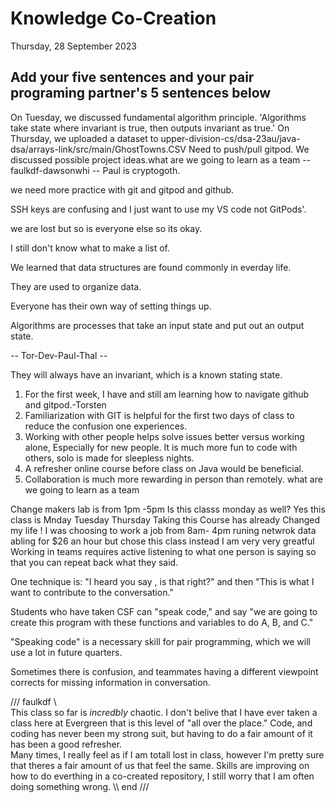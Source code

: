 # Knowledge Co-Creation
Thursday, 28 September 2023

## Add your five sentences and your pair programing partner's 5 sentences below

On Tuesday, we discussed fundamental algorithm principle.
'Algorithms take state where invariant is true, then outputs invariant as true.'
On Thursday, we uploaded a dataset to upper-division-cs/dsa-23au/java-dsa/arrays-link/src/main/GhostTowns.CSV
Need to push/pull gitpod.
We discussed possible project ideas.what are we going to learn as a team
-- faulkdf-dawsonwhi --
Paul is cryptogoth.

we need more practice with git and gitpod and github.

SSH keys are confusing and I just want to use my VS code not GitPods'.

we are lost but so is everyone else so its okay.

I still don't know what to make a list of.

We learned that data structures are found commonly in everday life.

They are used to organize data.

Everyone has their own way of setting things up.

Algorithms are processes that take an input state and put out an output state.

-- Tor-Dev-Paul-Thal --

They will always have an invariant, which is a known stating state.
1. For the first week, I have and still am learning how to navigate github and gitpod.-Torsten
2. Familiarization with GIT is helpful for the first two days of class to reduce the confusion one experiences.
3. Working with other people helps solve issues better versus working alone, Especially for new people. It is much more fun to code with others, solo is made for sleepless nights.
4. A refresher online course before class on Java would be beneficial.
5. Collaboration is much more rewarding in person than remotely.
what are we going to learn as a team

Change makers lab is from 1pm -5pm 
Is this classs monday as well? Yes this class is Mnday Tuesday Thursday
Taking this Course has already Changed my life !
I was choosing to work a job from 8am- 4pm runing netwrok data abling for $26 an hour but chose this class instead I am very very greatful
Working in teams requires active listening to what one person is saying so that you can repeat back what they said.

One technique is: "I heard you say <blah>, is that right?" and then "This is what I want to contribute to the conversation."

Students who have taken CSF can "speak code," and say "we are going to create this program with these functions and variables to do A, B, and C."

"Speaking code" is a necessary skill for pair programming, which we will use a lot in future quarters.

Sometimes there is confusion, and teammates having a different viewpoint corrects for missing information in conversation.


/// faulkdf \\\
This class so far is *incredbly* chaotic. I don't belive that I have ever taken a class here at Evergreen that is this level of "all over the place."
Code, and coding has never been my strong suit, but having to do a fair amount of it has been a good refresher. \
Many times, I really feel as if I am totall lost in class, however I'm pretty sure that theres a fair amount of us that feel the same. 
Skills are improving on how to do everthing in a co-created repository, I still worry that I am often doing something wrong.
\\\ end ///

